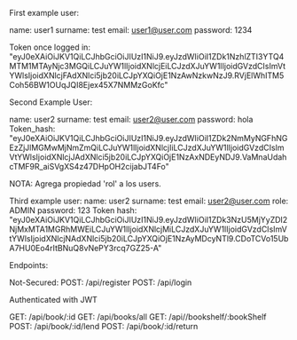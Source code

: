 First example user: 

name: user1
surname: test
email: user1@user.com
password: 1234

Token once logged in: 
"eyJ0eXAiOiJKV1QiLCJhbGciOiJIUzI1NiJ9.eyJzdWIiOiI1ZDk1NzhlZTI3YTQ4MTM1MTAyNjc3MGQiLCJuYW1lIjoidXNlcjEiLCJzdXJuYW1lIjoidGVzdCIsImVtYWlsIjoidXNlcjFAdXNlci5jb20iLCJpYXQiOjE1NzAwNzkwNzJ9.RVjElWhITM5Coh56BW1OUqJQI8Ejex45X7NMMzGoKfc"

Second Example User: 

name: user2
surname: test
email: user2@user.com
password: hola
Token_hash: 
"eyJ0eXAiOiJKV1QiLCJhbGciOiJIUzI1NiJ9.eyJzdWIiOiI1ZDk2NmMyNGFhNGEzZjJlMGMwMjNmZmQiLCJuYW1lIjoidXNlcjIiLCJzdXJuYW1lIjoidGVzdCIsImVtYWlsIjoidXNlcjJAdXNlci5jb20iLCJpYXQiOjE1NzAxNDEyNDJ9.VaMnaUdahcTMF9R_aiSVgXS4z47DHpOH2cijabJT4Fo"

NOTA: Agrega propiedad 'rol' a los users.

Third example user: 
name: user2
surname: test
email: user2@user.com
role: ADMIN
password: 123
Token hash: "eyJ0eXAiOiJKV1QiLCJhbGciOiJIUzI1NiJ9.eyJzdWIiOiI1ZDk3NzU5MjYyZDI2NjMxMTA1MGRhMWEiLCJuYW1lIjoidXNlcjMiLCJzdXJuYW1lIjoidGVzdCIsImVtYWlsIjoidXNlcjNAdXNlci5jb20iLCJpYXQiOjE1NzAyMDcyNTl9.CDoTCVo15UbA7HU0Eo4rItBNuQ8vNePY3rcq7GZ25-A"

Endpoints: 

Not-Secured:
POST: /api/register
POST: /api/login

Authenticated with JWT 

GET: /api/book/:id
GET: /api/books/all
GET: /api//bookshelf/:bookShelf
POST: /api/book/:id/lend
POST: /api/book/:id/return
